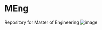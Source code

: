 # MEng
Repository for Master of Engineering 
![image](https://user-images.githubusercontent.com/88770560/235630633-43ff5987-cf05-41ba-aa5d-ddafc17487be.png)
